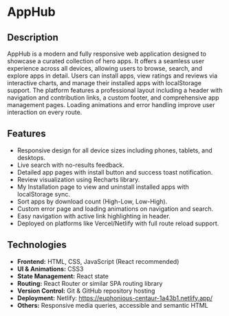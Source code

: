 # AppHub

## Description
AppHub is a modern and fully responsive web application designed to showcase a curated collection of hero apps. It offers a seamless user experience across all devices, allowing users to browse, search, and explore apps in detail. Users can install apps, view ratings and reviews via interactive charts, and manage their installed apps with localStorage support. The platform features a professional layout including a header with navigation and contribution links, a custom footer, and comprehensive app management pages. Loading animations and error handling improve user interaction on every route.

## Features
- Responsive design for all device sizes including phones, tablets, and desktops.
- Live search with no-results feedback.
- Detailed app pages with install button and success toast notification.
- Review visualization using Recharts library.
- My Installation page to view and uninstall installed apps with localStorage sync.
- Sort apps by download count (High-Low, Low-High).
- Custom error page and loading animations on navigation and search.
- Easy navigation with active link highlighting in header.
- Deployed on platforms like Vercel/Netlify with full route reload support.

## Technologies
- **Frontend:** HTML, CSS, JavaScript (React recommended)
- **UI & Animations:** CSS3
- **State Management:** React state
- **Routing:** React Router or similar SPA routing library
- **Version Control:** Git & GitHub repository hosting
- **Deployment:** Netlify: https://euphonious-centaur-1a43b1.netlify.app/
- **Others:** Responsive media queries, accessible and semantic HTML



